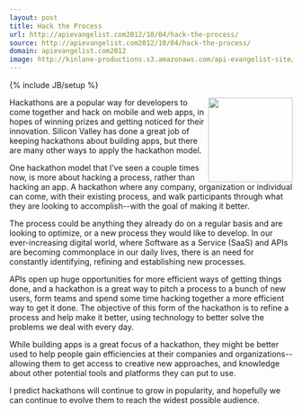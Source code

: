 ```yaml
---
layout: post
title: Hack the Process
url: http://apievangelist.com2012/10/04/hack-the-process/
source: http://apievangelist.com2012/10/04/hack-the-process/
domain: apievangelist.com2012
image: http://kinlane-productions.s3.amazonaws.com/api-evangelist-site/blog/gears-grey.jpeg
---
```

{% include JB/setup %}<p>
     <img src="https://s3.amazonaws.com/kinlane-productions/gears-grey.jpeg"  width="150" align="right" />
</p>
<p>
     Hackathons are a popular way for developers to come together and hack on mobile and web apps, in hopes of winning prizes and getting noticed for their innovation. Silicon Valley has done a great job of keeping hackathons about building apps, but there are many other ways to apply the hackathon model.
</p>
<p>
     One hackathon model that I’ve seen a couple times now, is more about hacking a process, rather than hacking an app. A hackathon where any company, organization or individual can come, with their existing process, and walk participants through what they are looking to accomplish--with the goal of making it better.
</p>
<p>
     The process could be anything they already do on a regular basis and are looking to optimize, or a new process they would like to develop. In our ever-increasing digital world, where Software as a Service (SaaS) and APIs are becoming commonplace in our daily lives, there is an need for constantly identifying, refining and establishing new processes.
</p>
<p>
     APIs open up huge opportunities for more efficient ways of getting things done, and a hackathon is a great way to pitch a process to a bunch of new users, form teams and spend some time hacking together a more efficient way to get it done. The objective of this form of the hackathon is to refine a process and help make it better, using technology to better solve the problems we deal with every day.
</p>
<p>
     While building apps is a great focus of a hackathon, they might be better used to help people gain efficiencies at their companies and organizations--allowing them to get access to creative new approaches, and knowledge about other potential tools and platforms they can put to use.  
</p>
<p>
     I predict hackathons will continue to grow in popularity, and hopefully we can continue to evolve them to reach the widest possible audience.  
</p>
